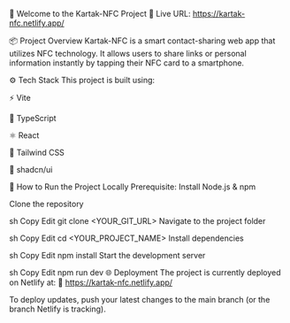 🎉 Welcome to the Kartak-NFC Project
📍 Live URL: https://kartak-nfc.netlify.app/

📦 Project Overview
Kartak-NFC is a smart contact-sharing web app that utilizes NFC technology.
It allows users to share links or personal information instantly by tapping their NFC card to a smartphone.

⚙️ Tech Stack
This project is built using:

⚡ Vite

💬 TypeScript

⚛️ React

🎨 Tailwind CSS

🧩 shadcn/ui

🚀 How to Run the Project Locally
Prerequisite: Install Node.js & npm

Clone the repository

sh
Copy
Edit
git clone <YOUR_GIT_URL>
Navigate to the project folder

sh
Copy
Edit
cd <YOUR_PROJECT_NAME>
Install dependencies

sh
Copy
Edit
npm install
Start the development server

sh
Copy
Edit
npm run dev
🌐 Deployment
The project is currently deployed on Netlify at:
🔗 https://kartak-nfc.netlify.app/

To deploy updates, push your latest changes to the main branch (or the branch Netlify is tracking).
